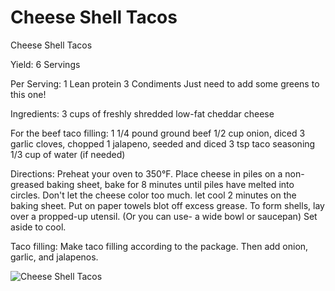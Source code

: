 # Cheese Shell Tacos



Cheese Shell Tacos

Yield:
6 Servings

Per Serving:
1 Lean protein
3 Condiments
Just need to add some greens to this one!  

Ingredients:
3 cups of freshly shredded low-fat cheddar cheese

For the beef taco filling:
1 1/4 pound ground beef
1/2 cup onion, diced
3 garlic cloves, chopped
1 jalapeno, seeded and diced 
3 tsp taco seasoning
1/3 cup of water (if needed)

Directions:
Preheat your oven to 350°F.
Place cheese in piles on a non-greased baking sheet, bake for 8 minutes until piles have melted into circles.
Don't let the cheese color too much. let cool 2 minutes on the baking sheet. Put on paper towels blot off excess grease.
To form shells, lay over a propped-up utensil. (Or you can use- a wide bowl or saucepan) Set aside to cool.

Taco filling:
Make taco filling according to the package. Then add onion, garlic, and jalapenos.

![Cheese Shell Tacos](images/Cheese%20Shell%20Tacos.png)

